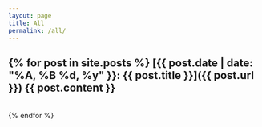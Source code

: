```yaml
---
layout: page
title: All
permalink: /all/
---
```

{% for post in site.posts %}
  [{{ post.date | date: "%A, %B %d, %y" }}: {{ post.title }}]({{ post.url }})
  {{ post.content }}
  ---
  <br>
{% endfor %}
